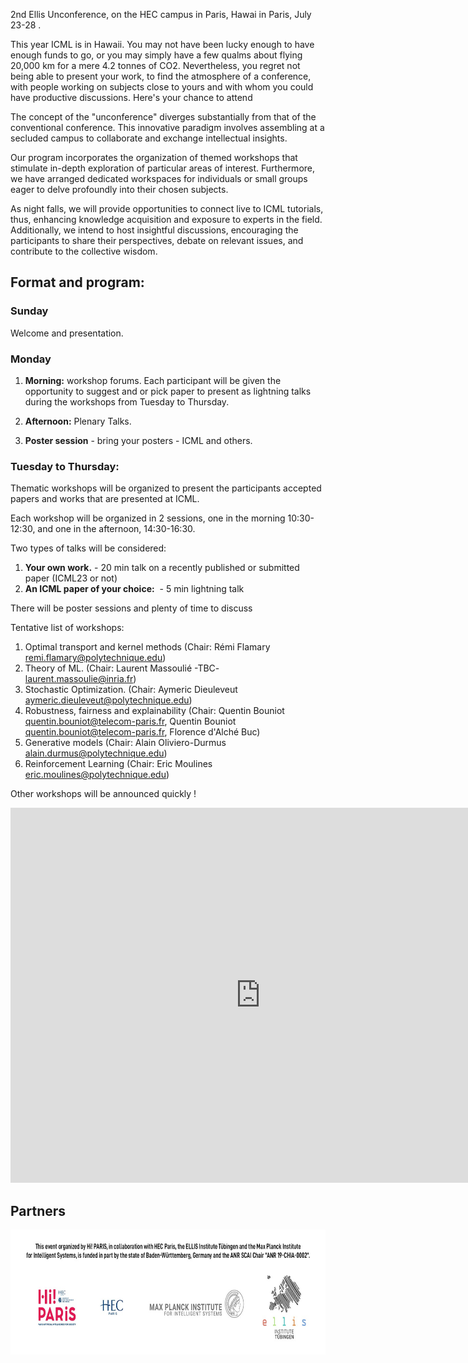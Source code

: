 2nd Ellis Unconference, on the HEC campus in Paris, Hawai in Paris, July 23-28 .

This year ICML is in Hawaii. You may not have been lucky enough to have enough funds to go, or you may simply have a few qualms about flying 20,000 km for a mere 4.2 tonnes of CO2. Nevertheless, you regret not being able to present your work, to find the atmosphere of a conference, with people working on subjects close to yours and with whom you could have productive discussions. Here's your chance to attend

The concept of the "unconference" diverges substantially from that of the conventional conference. This innovative paradigm involves assembling at a secluded campus to collaborate and exchange intellectual insights. 

<!-- We'll be doing sessions with ICML papers and others. And every evening, we'll attend ICML tutorials together. The concept of the "unconference" diverges substantially from that of the conventional conference. This innovative paradigm involves assembling at a secluded campus to collaborate and exchange intellectual insights. We warmly extend invitations to everyone who has had their papers accepted at the International Conference on Machine Learning (ICML), and beyond this, our ambit is not limited. -->

Our program incorporates the organization of themed workshops that stimulate in-depth  exploration of particular areas of interest. Furthermore, we have arranged dedicated workspaces for individuals or small groups eager to delve profoundly into their chosen subjects.

As night falls, we will provide opportunities to connect live to ICML tutorials, thus, enhancing knowledge acquisition and exposure to experts in the field. Additionally, we intend to host insightful discussions, encouraging the participants to share their perspectives, debate on relevant issues, and contribute to the collective wisdom.

<!-- All this is free for Scholar / Fellow Ellis and Hi! members. Paris members. It's also free for two students chosen by Scholar / Fellow Ellis. For the others, you'll have to pay, but the costs are affordable, and cover everything from conference participation to lunches and dinners, and tutorial evenings! There'll be plenty of other stuff too, social event, sport, and the opportunities to meet with Ellis fellows ! Spread the announcement ! -->

<!-- We invite you to book accommodation on site, as the idea is really to stay together. The campus is very pleasant, with nice walks and easy access to sports -->
<!-- facilities. -->


## Format and program:

### Sunday
Welcome and presentation.

### Monday
1. **Morning:** workshop forums. Each participant will be given the opportunity to suggest and or pick paper to present as lightning talks during the workshops from Tuesday to  Thursday.
2. **Afternoon:** Plenary Talks.

3. **Poster session** - bring your posters - ICML and  others.

### Tuesday to Thursday:
Thematic workshops will be organized to present the participants accepted papers and works that are presented at ICML.

Each workshop will be organized in 2 sessions, one in the morning 10:30-12:30, and one in the afternoon, 14:30-16:30.

Two types of talks will be considered:
1. **Your own work.**  -  20 min talk on a recently published or submitted paper (ICML23 or not)
2. **An ICML paper of your choice:**  - 5 min lightning talk

There will be poster sessions and plenty of time to discuss

Tentative list of workshops:
1. Optimal transport and kernel methods (Chair: Rémi Flamary <remi.flamary@polytechnique.edu>)
2. Theory of ML. (Chair: Laurent Massoulié -TBC- <laurent.massoulie@inria.fr>)
3. Stochastic Optimization. (Chair: Aymeric Dieuleveut <aymeric.dieuleveut@polytechnique.edu>)
4. Robustness, fairness and explainability (Chair: Quentin Bouniot <quentin.bouniot@telecom-paris.fr>, Quentin Bouniot <quentin.bouniot@telecom-paris.fr>, Florence d'Alché Buc)
5. Generative models  (Chair: Alain Oliviero-Durmus <alain.durmus@polytechnique.edu>)
6. Reinforcement Learning (Chair:  Eric Moulines <eric.moulines@polytechnique.edu>)

Other workshops will be announced quickly !



<iframe src="https://calendar.google.com/calendar/embed?height=600&wkst=1&bgcolor=%23ffffff&ctz=Europe%2FParis&mode=WEEK&hl=en&src=ZTA4ODZjZDcwMmQ0Njg5YzE0MDZmZDQxOWVjMjI3Yjg5MGM3M2U4NmQ0OTcyYzYxYTRiYTgzNTI3YjA0MDAyMkBncm91cC5jYWxlbmRhci5nb29nbGUuY29t&color=%234285F4&dates=20230723/20230729" width="800" height="600" frameborder="0" scrolling="no"></iframe>


## Partners

<img src="imgs/footer.jpg" alt="Hi Paris" style="height:200px;">

